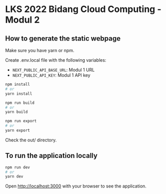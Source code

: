 # LKS 2022 Bidang Cloud Computing - Modul 2
## How to generate the static webpage

Make sure you have yarn or npm.

Create .env.local file with the following variables:
* `NEXT_PUBLIC_API_BASE_URL`: Modul 1 URL
* `NEXT_PUBLIC_API_KEY`: Modul 1 API key

```bash
npm install
# or
yarn install
```


```bash
npm run build
# or
yarn build
```


```bash
npm run export
# or
yarn export
```

Check the out/ directory.

## To run the application locally

```bash
npm run dev
# or
yarn dev
```

Open [http://localhost:3000](http://localhost:3000) with your browser to see the application.
